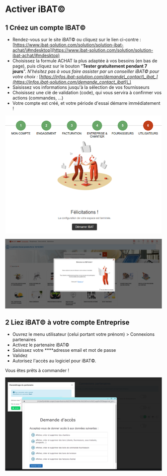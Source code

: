 # Activer iBAT©

## 1 Créez un compte IBAT©

* Rendez-vous sur le site iBAT© ou cliquez sur le lien ci-contre :[ ](https://www.ibat-solution.com/solution/solution-ibat-achat/#mdesktop)[https://www.ibat-solution.com/solution/solution-ibat-achat/\#mdesktop](https://www.ibat-solution.com/solution/solution-ibat-achat/#mdesktop)
* Choisissez la formule ACHAT la plus adaptée à vos besoins \(en bas de page\), puis cliquez sur le bouton "**Tester gratuitement pendant 7 jours**". _N'hésitez pas à vous faire assister par un conseiller iBAT© pour votre choix :_ [_https://infos.ibat-solution.com/demande\_contact\_ibat_](https://infos.ibat-solution.com/demande_contact_ibat)\_\_
*  Saisissez vos informations jusqu'à la sélection de vos fournisseurs
* Choisissez une clé de validation \(code\), qui vous servira à confirmer vos actions \(commandes, ...\)
* Votre compte est créé, et votre période d'essai démarre immédiatement !

![](../../../.gitbook/assets/ibat1.png)

![](../../../.gitbook/assets/ibat2.png)



## 2 Liez iBAT© à votre compte Entreprise

* Ouvrez le menu utilisateur \(celui portant votre prénom\) &gt; Connexions partenaires
* Activez le partenaire iBAT©
* Saisissez votre ****adresse email et mot de passe
* Validez
* Autorisez l'accès au logiciel pour iBAT©.

Vous êtes prêts à commander !

![](../../../.gitbook/assets/ibatca.png)

